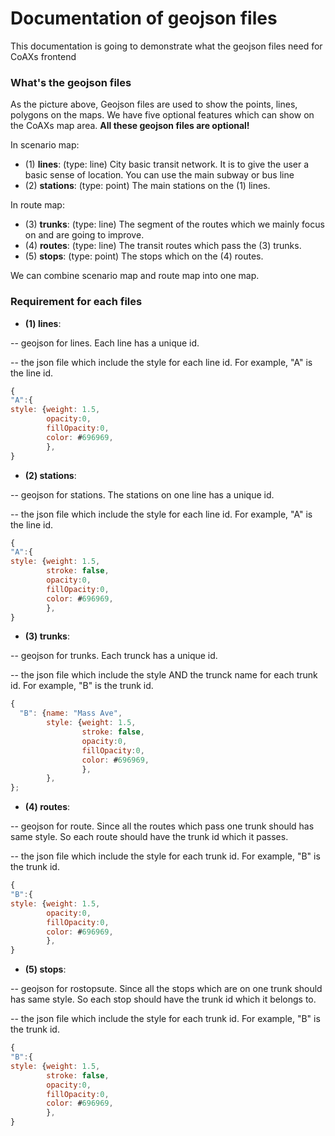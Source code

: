 # Documentation of geojson files
This documentation is going to demonstrate what the geojson files need for CoAXs frontend

### What's the geojson files

As the picture above, Geojson files are used to show the points, lines, polygons on the maps. We have five optional features which can show on the CoAXs map area. **All these geojson files are optional!**

In scenario map:
- (1) **lines**: (type: line) City basic transit network. It is to give the user a basic sense of location. You can use the main subway or bus line
- (2) **stations**: (type: point) The main stations on the (1) lines.  

In route map:
- (3) **trunks**: (type: line) The segment of the routes which we mainly focus on and are going to improve. 
- (4) **routes**: (type: line) The transit routes which pass the (3) trunks.
- (5) **stops**: (type: point) The stops which on the (4) routes.

We can combine scenario map and route map into one map. 

### Requirement for each files
- **(1) lines**:

-- geojson for lines. Each line has a unique id.

-- the json file which include the style for each line id. For example, "A" is the line id.
```javascript
{
"A":{
style: {weight: 1.5,
		opacity:0,
		fillOpacity:0,
		color: #696969,
		},
}
```

- **(2) stations**:

-- geojson for stations. The stations on one line has a unique id.

-- the json file which include the style for each line id. For example, "A" is the line id.
```javascript
{
"A":{
style: {weight: 1.5,
        stroke: false,
		opacity:0,
		fillOpacity:0,
		color: #696969,
		},
}
```

- **(3) trunks**:

-- geojson for trunks. Each trunck has a unique id.

-- the json file which include the style AND the trunck name for each trunk id. For example, "B" is the trunk id.
```javascript
{
  "B": {name: "Mass Ave", 
        style: {weight: 1.5,
                stroke: false,
		        opacity:0,
		        fillOpacity:0,
		        color: #696969,
		        },
		},
};
```

- **(4) routes**:

-- geojson for route. Since all the routes which pass one trunk should has same style. So each route should have the trunk id which it passes.

-- the json file which include the style for each trunk id. For example, "B" is the trunk id.
```javascript
{
"B":{
style: {weight: 1.5,
		opacity:0,
		fillOpacity:0,
		color: #696969,
		},
}
```

- **(5) stops**:

-- geojson for rostopsute. Since all the stops which are on one trunk should has same style. So each stop should have the trunk id which it belongs to.

-- the json file which include the style for each trunk id. For example, "B" is the trunk id.
```javascript
{
"B":{
style: {weight: 1.5,
        stroke: false,
        opacity:0,
        fillOpacity:0,
        color: #696969,
        },
}
```



